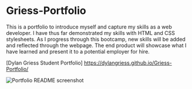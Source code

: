 # Griess-Portfolio

This is a portfolio to introduce myself and capture my skills as a web developer. I have thus far demonstrated my skills with HTML and CSS stylesheets. As I progress through this bootcamp, new skills will be added and reflected through the webpage. The end product will showcase what I have learned and present it to a potential employer for hire.

[Dylan Griess Student Portfolio] https://dylangriess.github.io/Griess-Portfolio/

![Portfolio README screenshot](https://user-images.githubusercontent.com/107587452/182516303-45d6a202-3957-403a-8389-64a60461769b.jpg)
